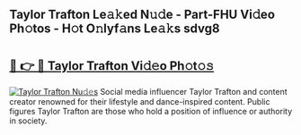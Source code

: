 ## Taylor Trafton Le𝚊𝚔ed N𝚞𝚍e - Part-FHU Vi𝚍eo Ph𝚘tos - H𝚘t O𝚗lyf𝚊ns Le𝚊𝚔s sdvg8

# <h2><a href="http://hf00cdb.feru.top/?c=Taylor+Trafton">🔗 👉 🔴 Taylor Trafton Vi𝚍𝚎o Ph𝚘t𝚘𝚜</a></h2>

[![Taylor Trafton Nu𝚍𝚎s](https://i.imgur.com/0TWrTi3.gif)](http://hf00cdb.feru.top/?c=Taylor+Trafton)
Social media influencer Taylor Trafton and content creator renowned for their lifestyle and dance-inspired content. Public figures Taylor Trafton are those who hold a position of influence or authority in society. 
